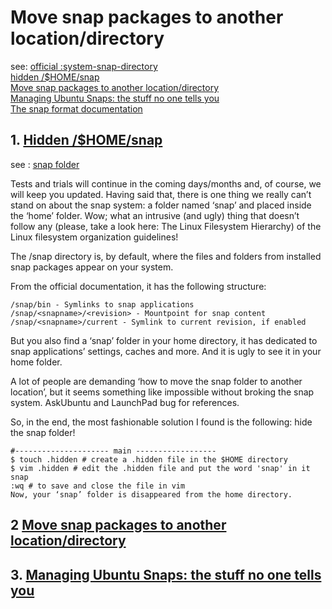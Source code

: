 # Move snap packages to another location/directory

   see: 
    [official :system-snap-directory](https://snapcraft.io/docs/system-snap-directory)  
   [ hidden /$HOME/snap ]( https://cialu.net/how-to-move-snap-folder-away-from-home-location-in-linux/ )  
   [Move snap packages to another location/directory](https://askubuntu.com/questions/1029562/move-snap-packages-to-another-location-directory)  
   [Managing Ubuntu Snaps: the stuff no one tells you](https://hackernoon.com/managing-ubuntu-snaps-the-stuff-no-one-tells-you-625dfbe4b26c)  
   [ The snap format documentation](https://snapcraft.io/docs/snap-format)  
   

## 1. [Hidden /$HOME/snap](https://cialu.net/how-to-move-snap-folder-away-from-home-location-in-linux/)
   see : [snap folder](https://askubuntu.com/search?q=snap+folder)
    
  Tests and trials will continue in the coming days/months and, of course, we will keep you updated. Having said that, there is one thing we really can’t stand on about the snap system: a folder named ‘snap’ and placed inside the ‘home’ folder. Wow; what an intrusive (and ugly) thing that doesn’t follow any (please, take a look here: The Linux Filesystem Hierarchy) of the Linux filesystem organization guidelines! 

The /snap directory is, by default, where the files and folders from installed snap packages appear on your system.

From the official documentation, it has the following structure:

    /snap/bin - Symlinks to snap applications
    /snap/<snapname>/<revision> - Mountpoint for snap content
    /snap/<snapname>/current - Symlink to current revision, if enabled

  But you also find a ‘snap’ folder in your home directory, it has dedicated to snap applications’ settings, caches and more. And it is ugly to see it in your home folder.

  A lot of people are demanding ‘how to move the snap folder to another location’, but it seems something like impossible without broking the snap system. AskUbuntu and LaunchPad bug for references.

  So, in the end, the most fashionable solution I found is the following: hide the snap folder!
    
    #--------------------- main ------------------
    $ touch .hidden # create a .hidden file in the $HOME directory
    $ vim .hidden # edit the .hidden file and put the word 'snap' in it
    snap
    :wq # to save and close the file in vim
    Now, your ‘snap’ folder is disappeared from the home directory.
    
## 2 [Move snap packages to another location/directory](https://askubuntu.com/questions/1029562/move-snap-packages-to-another-location-directory)
    
## 3. [Managing Ubuntu Snaps: the stuff no one tells you](https://hackernoon.com/managing-ubuntu-snaps-the-stuff-no-one-tells-you-625dfbe4b26c)

